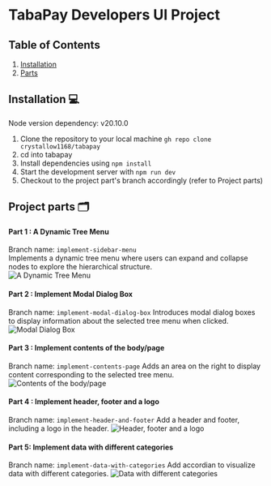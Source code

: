 # TabaPay Developers UI Project

## Table of Contents
1. [Installation](#installation)
2. [Parts](#parts)

## Installation 💻
Node version dependency:  v20.10.0  
1) Clone the repository to your local machine `gh repo clone crystallow1168/tabapay`  
2) cd into tabapay
3) Install dependencies using `npm install`  
4) Start the development server with `npm run dev`
5) Checkout to the project part's branch accordingly (refer to Project parts)

## Project parts 🗂️

#### Part 1 : A Dynamic Tree Menu
Branch name: `implement-sidebar-menu`   
Implements a dynamic tree menu where users can expand and collapse nodes to explore the hierarchical structure.    
![A Dynamic Tree Menu](https://lh3.googleusercontent.com/drive-viewer/AKGpihauEntsb4N1q-Ve2uMOZT-Y9VkY493B9E36O5vJUwFyUyUwgy3ZPZfg0rsWORGq0DKiG9YtBC7OTuxp9WHl_o_hiXq3Eg=w1480-h1323)


#### Part 2 : Implement Modal Dialog Box
Branch name: `implement-modal-dialog-box`
Introduces modal dialog boxes to display information about the selected tree menu when clicked.
![Modal Dialog Box](https://lh3.googleusercontent.com/drive-viewer/AKGpihYOMaKAPD9vp1rT1zq2Cb_n_XLPOljgTYnfejhpvduukbZO3QnivPzuwR7vsTZ4SNd_OEc8DnymocGs3gv4eQ1YCKo2Sg=w893-h1323)

#### Part 3 : Implement contents of the body/page
Branch name: `implement-contents-page`
Adds an area on the right to display content corresponding to the selected tree menu.
![Contents of the body/page](https://lh3.googleusercontent.com/drive-viewer/AKGpihZpDkZFCOuVhDB3mrDhOPWQsTKD9nphvcWIzByLaLqZRfyCNtfy9n4RO-5qwbEPl1ePGJ4I9psXKOzivZM2gu_D2kcqvg=w893-h1323)

#### Part 4 : Implement header, footer and a logo
Branch name: `implement-header-and-footer`
Add a header and footer, including a logo in the header.
![Header, footer and a logo](https://lh3.googleusercontent.com/drive-viewer/AKGpihYV_Vuncw8q1walqsWY6Rhn-CYdRKcmE7qcYEX6vIQFYvn9f3UFz1smrI1833NGIDB3b7L6OzFx2wnPiPjE_YXThRMf=w893-h1323)

#### Part 5: Implement data with different categories
Branch name: `implement-data-with-categories`
Add accordian to visualize data with different categories.
![Data with different categories](https://lh3.googleusercontent.com/u/2/drive-viewer/AKGpihZizH6h7dOZt1A6CWz2E0QEZvcnlJhH8zMmp54D9YqnO8Dpxi_TMsvA7hjkxQ7psQTKOJ1PbUDEX3gcbfYoRz2j1cjd8g=w1478-h1322)